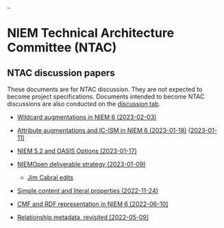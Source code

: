 # [<img src="https://github.com/niemopen/oasis-open-project/raw/main/artwork/NIEM-NO-Logo-v5.png" alt="img" style="zoom: 10%;" />](https://github.com/niemopen/oasis-open-project/blob/main/artwork/NIEM-NO-Logo-v5.png)

# NIEM Technical Architecture Committee (NTAC)

## NTAC discussion papers

These documents are for NTAC discussion.  They are not expected to become project specifications.  Documents intended to become NTAC discussions are also conducted on the [discussion tab](https://github.com/niemopen/ntac-admin/discussions).

* [Wildcard augmentations in NIEM 6 (2023-02-03)](docs/WildcardAugmentations-230203.md)
  
* [Attribute augmentations and IC-ISM in NIEM 6 (2023-01-18)](docs/AttributeAugmentations-230118.md)  ([2023-01-11)](docs/AttributeAugmentations-230105.md)

* [NIEM 5.2 and OASIS Options (2023-01-17)](docs/oasis-niem-5.2-release-issues.md)

* [NIEMOpen deliverable strategy (2023-01-09)](docs/niemopen-deliverable-strategy.md)
  * [Jim Cabral edits](docs/niemopen-deliverable-strategy-jec.md)
* [Simple content and literal properties (2022-11-24)](docs/Literals-221124.md)
* [CMF and RDF representation in NIEM 6 [2022-06-10]](docs/NIEM6-RDF-220610.md)
* [Relationship metadata, revisited [2022-05-09]](docs/RelMetadataAgain-220509.md)

 
